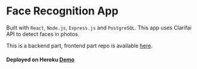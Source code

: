 # Face Recognition App

Built with ```React```, ```Node.js```, ```Express.js``` and ```PostgreSQL```. This app uses Clarifai API to detect faces in photos. 

This is a backend part, frontend part repo is available [here](https://github.com/hzndr/face-recognition-app).

#### Deployed on Heroku [Demo](https://face-recognition-app123.herokuapp.com/) 

